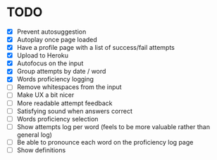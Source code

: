 # TODO

- [x] Prevent autosuggestion
- [x] Autoplay once page loaded
- [x] Have a profile page with a list of success/fail attempts
- [x] Upload to Heroku
- [x] Autofocus on the input
- [x] Group attempts by date / word
- [x] Words proficiency logging
- [ ] Remove whitespaces from the input
- [ ] Make UX a bit nicer
- [ ] More readable attempt feedback
- [ ] Satisfying sound when answers correct
- [ ] Words proficiency selection
- [ ] Show attempts log per word (feels to be more valuable rather than general log)
- [ ] Be able to pronounce each word on the proficiency log page
- [ ] Show definitions

